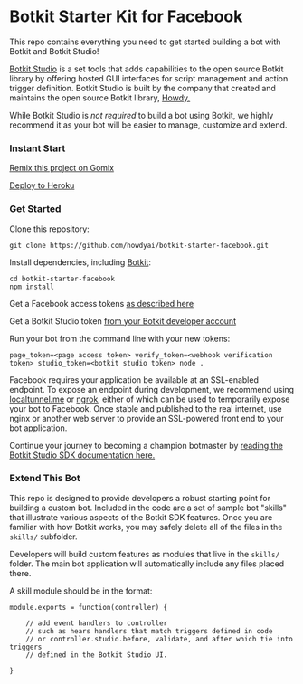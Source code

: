 # Botkit Starter Kit for Facebook

This repo contains everything you need to get started building a bot with Botkit and Botkit Studio!

[Botkit Studio](https://studio.botkit.ai/) is a set tools that adds capabilities
to the open source Botkit library by offering hosted GUI interfaces for script
management and action trigger definition. Botkit Studio is built by the company
that created and maintains the open source Botkit library, [Howdy.](https://howdy.ai)

While Botkit Studio is *not required* to build a bot using Botkit, we highly recommend it as your bot will be easier to manage, customize and extend.

### Instant Start

[Remix this project on Gomix](https://gomix.com/#!/project/botkit-facebook)

[Deploy to Heroku](https://heroku.com/deploy?template=https://github.com/howdyai/botkit-starter-facebook/master)


### Get Started

Clone this repository:

`git clone https://github.com/howdyai/botkit-starter-facebook.git`

Install dependencies, including [Botkit](https://github.com/howdyai/botkit):

```
cd botkit-starter-facebook
npm install
```

Get a Facebook access tokens [as described here](https://github.com/howdyai/botkit/blob/master/readme-facebook.md#getting-started)

Get a Botkit Studio token [from your Botkit developer account](https://studio.botkit.ai/)

Run your bot from the command line with your new tokens:

`page_token=<page access token> verify_token=<webhook verification token> studio_token=<botkit studio token> node .`

Facebook requires your application be available at an SSL-enabled endpoint. To expose an endpoint during development, we recommend using [localtunnel.me](http://localtunnel.me) or [ngrok](http://ngrok.io), either of which can be used to temporarily expose your bot to Facebook. Once stable and published to the real internet, use nginx or another web server to provide an SSL-powered front end to your bot application.

Continue your journey to becoming a champion botmaster by [reading the Botkit Studio SDK documentation here.](https://github.com/howdyai/botkit/readme-studio.md)

### Extend This Bot

This repo is designed to provide developers a robust starting point for building a custom bot. Included in the code are a set of sample bot "skills" that illustrate various aspects of the Botkit SDK features.  Once you are familiar with how Botkit works, you may safely delete all of the files in the `skills/` subfolder.

Developers will build custom features as modules that live in the `skills/` folder. The main bot application will automatically include any files placed there.

A skill module should be in the format:

```
module.exports = function(controller) {

    // add event handlers to controller
    // such as hears handlers that match triggers defined in code
    // or controller.studio.before, validate, and after which tie into triggers
    // defined in the Botkit Studio UI.

}
```
